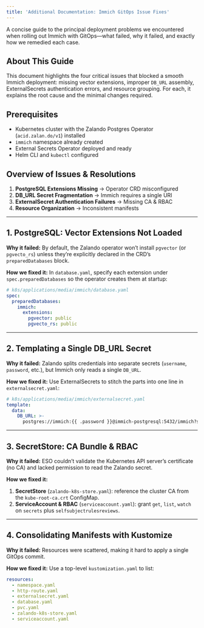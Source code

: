 ```yaml
---
title: 'Additional Documentation: Immich GitOps Issue Fixes'
---
```


A concise guide to the principal deployment problems we encountered when rolling out Immich with GitOps—what failed, why it failed, and exactly how we remedied each case.

## About This Guide

This document highlights the four critical issues that blocked a smooth Immich deployment: missing vector extensions, improper `DB_URL` assembly, ExternalSecrets authentication errors, and resource grouping. For each, it explains the root cause and the minimal changes required.

## Prerequisites

* Kubernetes cluster with the Zalando Postgres Operator (`acid.zalan.do/v1`) installed
* `immich` namespace already created
* External Secrets Operator deployed and ready
* Helm CLI and `kubectl` configured

## Overview of Issues & Resolutions

1. **PostgreSQL Extensions Missing** → Operator CRD misconfigured
2. **DB\_URL Secret Fragmentation** → Immich requires a single URI
3. **ExternalSecret Authentication Failures** → Missing CA & RBAC
4. **Resource Organization** → Inconsistent manifests

---

## 1. PostgreSQL: Vector Extensions Not Loaded

**Why it failed:**
By default, the Zalando operator won’t install `pgvector` (or `pgvecto_rs`) unless they’re explicitly declared in the CRD’s `preparedDatabases` block.

**How we fixed it:**
In `database.yaml`, specify each extension under `spec.preparedDatabases` so the operator creates them at startup:

```yaml
# k8s/applications/media/immich/database.yaml
spec:
  preparedDatabases:
    immich:
      extensions:
        pgvector: public
        pgvecto_rs: public
```

---

## 2. Templating a Single DB\_URL Secret

**Why it failed:**
Zalando splits credentials into separate secrets (`username`, `password`, etc.), but Immich only reads a single `DB_URL`.

**How we fixed it:**
Use ExternalSecrets to stitch the parts into one line in `externalsecret.yaml`:

```yaml
# k8s/applications/media/immich/externalsecret.yaml
template:
  data:
    DB_URL: >-
      postgres://immich:{{ .password }}@immich-postgresql:5432/immich?sslmode=require&sslmode=no-verify
```

---

## 3. SecretStore: CA Bundle & RBAC

**Why it failed:**
ESO couldn’t validate the Kubernetes API server’s certificate (no CA) and lacked permission to read the Zalando secret.

**How we fixed it:**

1. **SecretStore** (`zalando-k8s-store.yaml`): reference the cluster CA from the `kube-root-ca.crt` ConfigMap.
2. **ServiceAccount & RBAC** (`serviceaccount.yaml`): grant `get`, `list`, `watch` on `secrets` plus `selfsubjectrulesreviews`.

---

## 4. Consolidating Manifests with Kustomize

**Why it failed:**
Resources were scattered, making it hard to apply a single GitOps commit.

**How we fixed it:**
Use a top-level `kustomization.yaml` to list:

```yaml
resources:
  - namespace.yaml
  - http-route.yaml
  - externalsecret.yaml
  - database.yaml
  - pvc.yaml
  - zalando-k8s-store.yaml
  - serviceaccount.yaml
```
